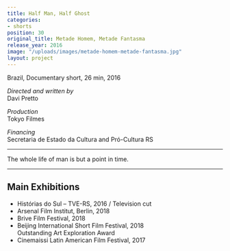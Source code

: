 ```yaml
---
title: Half Man, Half Ghost
categories:
- shorts
position: 30
original_title: Metade Homem, Metade Fantasma
release_year: 2016
image: "/uploads/images/metade-homem-metade-fantasma.jpg"
layout: project
---
```


Brazil, Documentary short, 26 min, 2016

_Directed and written by_  
Davi Pretto

_Production_  
Tokyo Filmes

_Financing_  
Secretaria de Estado da Cultura and Pró-Cultura RS

---

The whole life of man is but a point in time.

---

## Main Exhibitions

- Histórias do Sul – TVE-RS, 2016 / Television cut
- Arsenal Film Institut, Berlin, 2018
- Brive Film Festival, 2018
- Beijing International Short Film Festival, 2018  
  Outstanding Art Exploration Award
- Cinemaissi Latin American Film Festival, 2017
